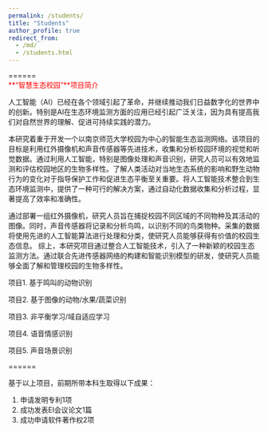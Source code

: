 ```yaml
---
permalink: /students/
title: "Students"
author_profile: true
redirect_from: 
  - /md/
  - /students.html
---
```




======
<br/>
<span style="color:red">**“智慧生态校园”**项目简介</span> 
<br/>

人工智能（AI）已经在各个领域引起了革命，并继续推动我们日益数字化的世界中的创新。特别是AI在生态环境监测方面的应用已经引起广泛关注，因为具有提高我们对自然世界的理解、促进可持续实践的潜力。

本研究着重于开发一个以南京师范大学校园为中心的智能生态监测网络。该项目的目标是利用红外摄像机和声音传感器等先进技术，收集和分析校园环境的视觉和听觉数据。通过利用人工智能，特别是图像处理和声音识别，研究人员可以有效地监测和评估校园地区的生物多样性。了解人类活动对当地生态系统的影响和野生动物行为的变化对于指导保护工作和促进生态平衡至关重要。将人工智能技术整合到生态环境监测中，提供了一种可行的解决方案，通过自动化数据收集和分析过程，显著提高了效率和准确性。

通过部署一组红外摄像机，研究人员旨在捕捉校园不同区域的不同物种及其活动的图像。同时，声音传感器将记录和分析鸟鸣，以识别不同的鸟类物种。采集的数据将使用先进的人工智能算法进行处理和分类，使研究人员能够获得有价值的校园生态信息。
综上，本研究项目通过整合人工智能技术，引入了一种新颖的校园生态监测方法。通过联合先进传感器网络的构建和智能识别模型的研发，使研究人员能够全面了解和管理校园的生物多样性。


项目1. 基于鸣叫的动物识别

项目2. 基于图像的动物/水果/蔬菜识别

项目3. 非平衡学习/域自适应学习

项目4. 语音情感识别

项目5. 声音场景识别

======

基于以上项目，前期所带本科生取得以下成果：

1. 申请发明专利1项
2. 成功发表EI会议论文1篇
3. 成功申请软件著作权2项




